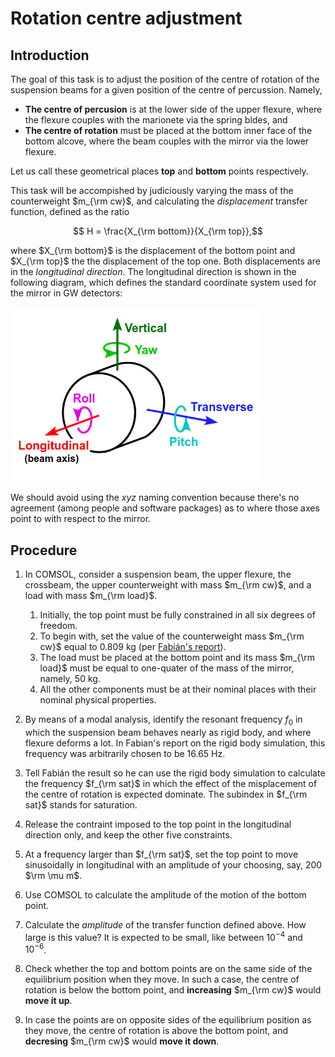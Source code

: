 # Rotation centre adjustment

## Introduction

The goal of this task is to  adjust the position of the centre of rotation of the suspension beams for a given position of the centre
of percussion. Namely, 

* **The centre of percusion** is at the lower side of the upper flexure, where the flexure couples with the marionete via
   the spring bldes, and
* **The centre of rotation** must be placed at the bottom inner face of the bottom alcove, where the beam couples with the
   mirror via the lower flexure.

Let us call these geometrical places **top** and **bottom** points respectively.

This task will be accompished by judiciously varying the mass of the counterweight $m_{\rm cw}$, and calculating the *displacement* 
transfer function, defined as the ratio

$$ H = \frac{X_{\rm bottom}}{X_{\rm top}},$$

where $X_{\rm bottom}$ is the displacement of the bottom point and $X_{\rm top}$ the the displacement of the top one. Both displacements
are in the *longitudinal direction*.
The longitudinal direction is shown in the following diagram, which defines the standard coordinate system used for the mirror in GW detectors:

<img src="figures/standard_coordinate_system.png " alt="drawing" width="400"/>

We should avoid using the *xyz* naming convention because there's no agreement (among people and software packages) as to where those axes point to with respect to the mirror.

## Procedure

1. In COMSOL, consider a suspension beam, the upper flexure, the crossbeam, the upper counterweight with mass $m_{\rm cw}$, and a load with mass $m_{\rm load}$.
   1. Initially, the top point must be fully constrained in all six degrees of freedom.
   2. To begin with, set the value of the counterweight mass $m_{\rm cw}$ equal to 0.809 kg (per [Fabián's report](reports/cryogenic_suspension_rigid_body_model_fabian.pdf)).
   3. The load must be placed at the bottom point and its mass $m_{\rm load}$ must be equal to one-quater of the mass of the mirror, namely, 50 kg.
   4. All the other components must be at their nominal places with their nominal physical properties.

2. By means of a modal analysis, identify the resonant frequency $f_{0}$ in which the suspension beam behaves nearly as rigid body, and where flexure deforms a lot. In Fabian's report on the rigid body simulation, this frequency was arbitrarily chosen to be 16.65 Hz.
3. Tell Fabián the result so he can use the rigid body simulation to calculate the frequency $f_{\rm sat}$ in which the effect of the misplacement of the centre of rotation is expected dominate. The subindex in $f_{\rm sat}$ stands for saturation.

4. Release the contraint imposed to the top point in the longitudinal direction only, and keep the other five constraints.
  
2. At a frequency larger than $f_{\rm sat}$, set the top point to move sinusoidally in longitudinal with an amplitude of your choosing,   say, 200 $\rm \mu m$.

3. Use COMSOL to calculate the amplitude of the motion of the bottom point.
4. Calculate the *amplitude* of the transfer function defined above. How large is this value? It is expected to be small, like between $10^{-4}$ and $10^{-6}$.
5. Check whether the top and bottom points are on the same side of the equilibrium position when they move. In such a case, the centre of rotation is below the bottom point, and **increasing** $m_{\rm cw}$ would **move it up**.
6. In case the points are on opposite sides of the equilibrium position as they move, the centre of rotation is above the bottom point, and **decresing** $m_{\rm cw}$ would **move it down**.

